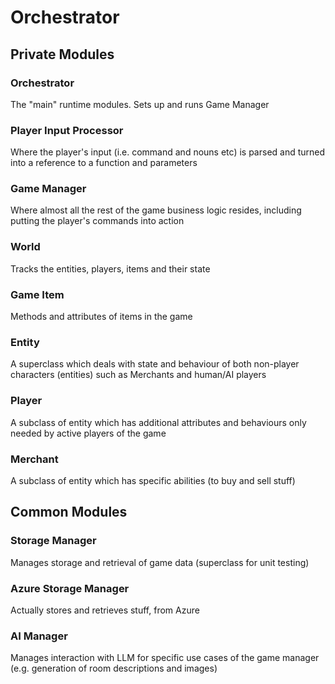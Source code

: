 # Orchestrator

## Private Modules

### Orchestrator

The "main" runtime modules. Sets up and runs Game Manager

### Player Input Processor

Where the player's input (i.e. command and nouns etc) is parsed and turned into a reference to a function and parameters

### Game Manager

Where almost all the rest of the game business logic resides, including putting the player's commands into action

### World

Tracks the entities, players, items and their state

### Game Item

Methods and attributes of items in the game

### Entity

A superclass which deals with state and behaviour of both non-player characters (entities) such as Merchants and human/AI players

### Player

A subclass of entity which has additional attributes and behaviours only needed by active players of the game

### Merchant

A subclass of entity which has specific abilities (to buy and sell stuff)

## Common Modules

### Storage Manager

Manages storage and retrieval of game data (superclass for unit testing)

### Azure Storage Manager

Actually stores and retrieves stuff, from Azure

### AI Manager

Manages interaction with LLM for specific use cases of the game manager (e.g. generation of room descriptions and images)

